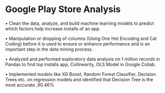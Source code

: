 # Google Play Store Analysis


• Clean the data, analyze, and build machine learning models to predict which factors help increase installs of 
an app.

• Manipulation or dropping of columns (Using One Hot Encoding and Cat Coding) before it is used to ensure 
or enhance performance and is an important step in the data mining process.

• Analyzed and performed exploratory data analysis on 1 million records in Pandas to find top installs app, 
Collinearity, OLS Model in Google Collab.

• Implemented models like XG Boost, Random Forest Classifier, Decision Trees etc. on regression models and 
identified that Decision Tree is the most accurate ,90.46%
